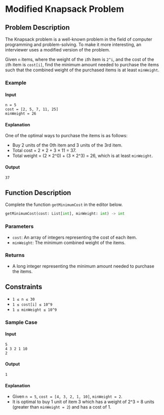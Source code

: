 # Modified Knapsack Problem

## Problem Description

The Knapsack problem is a well-known problem in the field of computer programming and problem-solving. To make it more interesting, an interviewer uses a modified version of the problem.

Given `n` items, where the weight of the `i`th item is `2^i`, and the cost of the `i`th item is `cost[i]`, find the minimum amount needed to purchase the items such that the combined weight of the purchased items is at least `minWeight`.

### Example

#### Input

```
n = 5
cost = [2, 5, 7, 11, 25]
minWeight = 26
```

#### Explanation

One of the optimal ways to purchase the items is as follows:

* Buy 2 units of the 0th item and 3 units of the 3rd item.
* Total cost = 2 × 2 + 3 × 11 = 37.
* Total weight = (2 × 2^0) + (3 × 2^3) = 26, which is at least `minWeight`.

#### Output

```
37
```

## Function Description

Complete the function `getMinimumCost` in the editor below.

```python
getMinimumCost(cost: List[int], minWeight: int) -> int
```

### Parameters

* `cost`: An array of integers representing the cost of each item.
* `minWeight`: The minimum combined weight of the items.

### Returns

* A long integer representing the minimum amount needed to purchase the items.

## Constraints

* `1 ≤ n ≤ 30`
* `1 ≤ cost[i] ≤ 10^9`
* `1 ≤ minWeight ≤ 10^9`

### Sample Case

#### Input

```
5
4 3 2 1 10
2
```

#### Output

```
1
```

#### Explanation

* Given `n = 5`, `cost = [4, 3, 2, 1, 10]`, `minWeight = 2`.
* It is optimal to buy 1 unit of item 3 which has a weight of 2^3 = 8 units (greater than `minWeight = 2`) and has a cost of 1.
